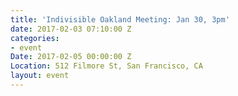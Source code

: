 ```yaml
---
title: 'Indivisible Oakland Meeting: Jan 30, 3pm'
date: 2017-02-03 07:10:00 Z
categories:
- event
Date: 2017-02-05 00:00:00 Z
Location: 512 Filmore St, San Francisco, CA
layout: event
---
```


